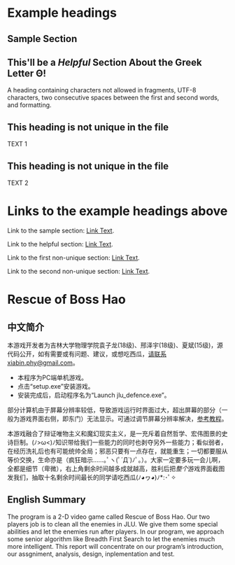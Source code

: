 # Example headings

## Sample Section

## This'll be a _Helpful_ Section About the Greek Letter Θ!
A heading containing characters not allowed in fragments, UTF-8 characters, two consecutive spaces between the first and second words, and formatting.

## This heading is not unique in the file

TEXT 1

## This heading is not unique in the file

TEXT 2

# Links to the example headings above

Link to the sample section: [Link Text](#sample-section).

Link to the helpful section: [Link Text](#thisll--be-a-helpful-section-about-the-greek-letter-Θ).

Link to the first non-unique section: [Link Text](#this-heading-is-not-unique-in-the-file).

Link to the second non-unique section: [Link Text](#this-heading-is-not-unique-in-the-file-1).



# Rescue of Boss Hao


## 中文简介

本游戏开发者为吉林大学物理学院袁子龙(18级)、邢泽宇(18级)、夏斌(15级)，源代码公开，如有需要或有问题、建议，或想吃西瓜，请联系xiabin.phy@gmail.com。

* 本程序为PC端单机游戏。 
* 点击“setup.exe”安装游戏。
* 安装完成后，启动程序名为“Launch jlu_defence.exe”。

 部分计算机由于屏幕分辨率较低，导致游戏运行时界面过大，超出屏幕的部分（一般为游戏界面右侧，即东门）无法显示。可通过调节屏幕分辨率解决，[参考教程](https://zh.wikihow.com/更改-PC-屏幕分辨率)。
 
本游戏融合了辩证唯物主义和魔幻现实主义，是一充斥着自然哲学、宏伟图景的史诗巨制。(ﾉ>ω<)ﾉ知识带给我们一些能力的同时也剥夺另外一些能力；看似弱者，在经历洗礼后也有可能统帅全局；邪恶只要有一点存在，就能重生；一切都要服从等价交换，生命亦是（疯狂暗示……｡ﾟヽ(ﾟ´Д`)ﾉﾟ｡）。大家一定要多玩一会儿啊，全都是细节（卑微），右上角剩余时间越多成就越高，胜利后把*整个*游戏界面截图发我们，抽取十名剩余时间最长的同学请吃西瓜(ﾉ◕ヮ◕)ﾉ*:･ﾟ✧

## English Summary

The program is a 2-D video game called Rescue of Boss Hao. Our two players job is to clean all the enemies in JLU. We give them some special abilities and let the enemies run after players. In our program, we approach some senior algorithm like Breadth First Search to let the enemies much more intelligent. This report will concentrate on our program’s introduction, our assgniment, analysis, design, inplementation and test.
